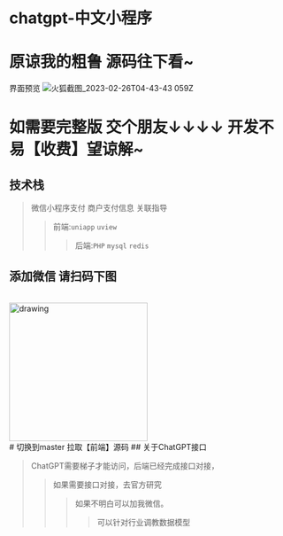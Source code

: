 # chatgpt-中文小程序

# 原谅我的粗鲁 源码往下看~
界面预览
![火狐截图_2023-02-26T04-43-43 059Z](https://user-images.githubusercontent.com/43921493/221406804-2acf796c-23a2-4dfc-af9e-c495db778668.png)


# 如需要完整版 交个朋友↓↓↓↓  开发不易【收费】望谅解~
##  技术栈
>微信小程序支付 商户支付信息 关联指导
>>前端:```uniapp```   ```uview```
>>>后端:```PHP``` ```mysql```  ```redis```

##  添加微信 请扫码下图
</br>
<img src="http://400258.cn/bc.jpg" alt="drawing" width="250"/>
</br>
# 切换到master 拉取【前端】源码
##  关于ChatGPT接口

>ChatGPT需要梯子才能访问，后端已经完成接口对接，
>>如果需要接口对接，去官方研究 
>>>如果不明白可以加我微信。
>>>>可以针对行业调教数据模型
